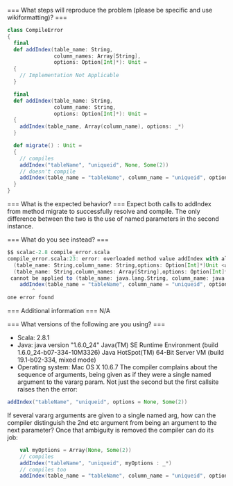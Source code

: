 === What steps will reproduce the problem (please be specific and use wikiformatting)? ===
```scala
class CompileError
{
  final
  def addIndex(table_name: String,
               column_names: Array[String],
               options: Option[Int]*): Unit =
  {
    // Implementation Not Applicable                                                                                                                                                              
  }

  final
  def addIndex(table_name: String,
               column_name: String,
               options: Option[Int]*): Unit =
  {
    addIndex(table_name, Array(column_name), options: _*)
  }

  def migrate() : Unit =
  {
    // compiles
    addIndex("tableName", "uniqueid", None, Some(2))
    // doesn't compile
    addIndex(table_name = "tableName", column_name = "uniqueid", options = None, Some(2))
  }
}
```

=== What is the expected behavior? ===
Expect both calls to addIndex from method migrate to successfully resolve and compile. The only difference between the two is the use of named parameters in the second instance.


=== What do you see instead? ===
```scala
$$ scalac-2.8 compile_error.scala 
compile_error.scala:23: error: overloaded method value addIndex with alternatives:
  (table_name: String,column_name: String,options: Option[Int]*)Unit <and>
  (table_name: String,column_names: Array[String],options: Option[Int]*)Unit
 cannot be applied to (table_name: java.lang.String, column_name: java.lang.String, options: None.type, Some[Int])
	addIndex(table_name = "tableName", column_name = "uniqueid", options = None, Some(2))
        ^
one error found
```


=== Additional information ===
N/A

=== What versions of the following are you using? ===
  - Scala: 2.8.1
  - Java: java version "1.6.0_24"
     Java(TM) SE Runtime Environment (build 1.6.0_24-b07-334-10M3326)
     Java HotSpot(TM) 64-Bit Server VM (build 19.1-b02-334, mixed mode)
  - Operating system: Mac OS X 10.6.7
The compiler complains about the sequence of arguments, being given as if they were a single named argument to the vararg param. Not just the second but the first callsite raises then the error: 

```scala
addIndex("tableName", "uniqueid", options = None, Some(2))
```


If several vararg arguments are given to a single named arg, how can the compiler distinguish the 2nd etc argument from being an argument to the next parameter? Once that ambiguity is removed the compiler can do its job: 

```scala
    val myOptions = Array(None, Some(2))
    // compiles
    addIndex("tableName", "uniqueid", myOptions : _*)
    // compiles too 
    addIndex(table_name = "tableName", column_name = "uniqueid", options = myOptions : _*)
```
